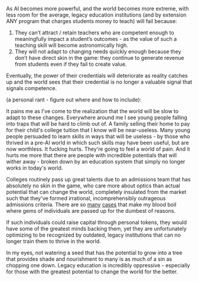 As AI becomes more powerful, and the world becomes more extreme, with less room for the average, legacy education institutions (and by extension ANY program that charges students money to teach) will fail because:

1. They can’t attract / retain teachers who are competent enough to meaningfully impact a student’s outcomes - as the value of such a teaching skill will become astronomically high.
2. They will not adapt to changing needs quickly enough because they don’t have direct skin in the game: they continue to generate revenue from students even if they fail to create value.

Eventually, the power of their credentials will deteriorate as reality catches up and the world sees that their credential is no longer a valuable signal that signals competence.

(a personal rant - figure out where and how to include):

It pains me as I've come to the realization that the world will be slow to adapt to these changes. Everywhere around me I see young people falling into traps that will be hard to climb out of. A family selling their home to pay for their child's college tuition that I know will be near-useless. Many young people persuaded to learn skills in ways that will be useless - by those who thrived in a pre-AI world in which such skills may have been useful, but are now worthless. It fucking hurts. They're going to feel a world of pain. And it hurts me more that there are people with incredible potentials that will wither away - broken down by an education system that simply no longer works in today's world.

Colleges routinely pass up great talents due to an admissions team that has absolutely no skin in the game, who care more about optics than actual potential that can change the world, completely insulated from the market such that they've formed irrational, incomprehensibly outrageous admissions criteria. There are so [many](https://x.com/allgarbled/status/1907430185827471858) [cases](https://x.com/deedydas/status/1906898551273337209) that make my blood boil where gems of individuals are passed up for the dumbest of reasons.

If such individuals could raise capital through personal tokens, they would have some of the greatest minds backing them, yet they are unfortunately optimizing to be recognized by outdated, legacy institutions that can no longer train them to thrive in the world.

In my eyes, not watering a seed that has the potential to grow into a tree that provides shade and nourishment to many is as much of a sin as chopping one down. Legacy education is incredibly oppressive - especially for those with the greatest potential to change the world for the better.